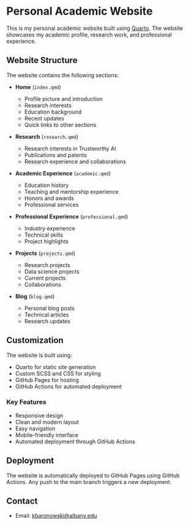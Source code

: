 # Personal Academic Website

This is my personal academic website built using [Quarto](https://quarto.org). The website showcases my academic profile, research work, and professional experience.

## Website Structure

The website contains the following sections:

- **Home** (`index.qmd`)
  - Profile picture and introduction
  - Research interests
  - Education background
  - Recent updates
  - Quick links to other sections

- **Research** (`research.qmd`)
  - Research interests in Trustworthy AI
  - Publications and patents
  - Research experience and collaborations

- **Academic Experience** (`academic.qmd`)
  - Education history
  - Teaching and mentorship experience
  - Honors and awards
  - Professional services

- **Professional Experience** (`professional.qmd`)
  - Industry experience
  - Technical skills
  - Project highlights

- **Projects** (`projects.qmd`)
  - Research projects
  - Data science projects
  - Current projects
  - Collaborations

- **Blog** (`blog.qmd`)
  - Personal blog posts
  - Technical articles
  - Research updates

## Customization

The website is built using:
- Quarto for static site generation
- Custom SCSS and CSS for styling
- GitHub Pages for hosting
- GitHub Actions for automated deployment

### Key Features
- Responsive design
- Clean and modern layout
- Easy navigation
- Mobile-friendly interface
- Automated deployment through GitHub Actions

## Deployment

The website is automatically deployed to GitHub Pages using GitHub Actions. Any push to the main branch triggers a new deployment.

## Contact

- Email: kbaronowski@albany.edu

